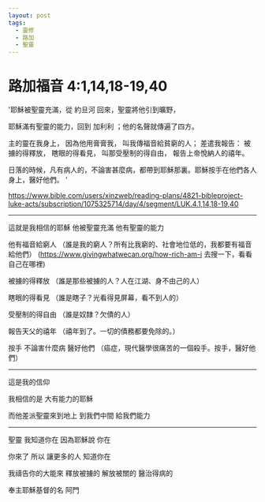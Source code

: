 ```yaml
---
layout: post
tags:
  - 靈修
  - 路加
  - 聖靈
---
```


# 路加福音 4:1,14,18-19,40

'耶穌被聖靈充滿，從 約旦河 回來，聖靈將他引到曠野， 

耶穌滿有聖靈的能力，回到 加利利 ；他的名聲就傳遍了四方。 

主的靈在我身上， 因為他用膏膏我， 叫我傳福音給貧窮的人； 差遣我報告： 被擄的得釋放， 瞎眼的得看見， 叫那受壓制的得自由， 報告上帝悅納人的禧年。 

日落的時候，凡有病人的，不論害甚麼病，都帶到耶穌那裏。耶穌按手在他們各人身上，醫好他們。 '

<https://www.bible.com/users/xinzweb/reading-plans/4821-bibleproject-luke-acts/subscription/1075325714/day/4/segment/LUK.4.1,14,18-19,40>

---

這就是我相信的耶穌
他被聖靈充滿
他有聖靈的能力

他有福音給窮人
（誰是我的窮人？所有比我窮的、社會地位低的，我都要有福音給他們）
(https://www.givingwhatwecan.org/how-rich-am-i 去搜一下，看看自己在哪裡)

被擄的得釋放
（誰是那些被擄的人？人在江湖、身不由己的人）

瞎眼的得看見
（誰是瞎子？光看得見屏幕，看不到人的）

受壓制的得自由
（誰是奴隸？欠債的人）

報告天父的禧年
（禧年到了。一切的債務都要免除的。）

按手 不論害什麼病 醫好他們
（癌症，現代醫學很痛苦的一個殺手。按手，醫好他們）

---

這是我的信仰

我相信的是
大有能力的耶穌

而他差派聖靈來到地上
到我們中間
給我們能力

---

聖靈
我知道你在
因為耶穌說 你在

你來了
所以 讓更多的人
知道你在

我禱告你的大能來
釋放被擄的
解放被關的
醫治得病的

奉主耶穌基督的名
阿門